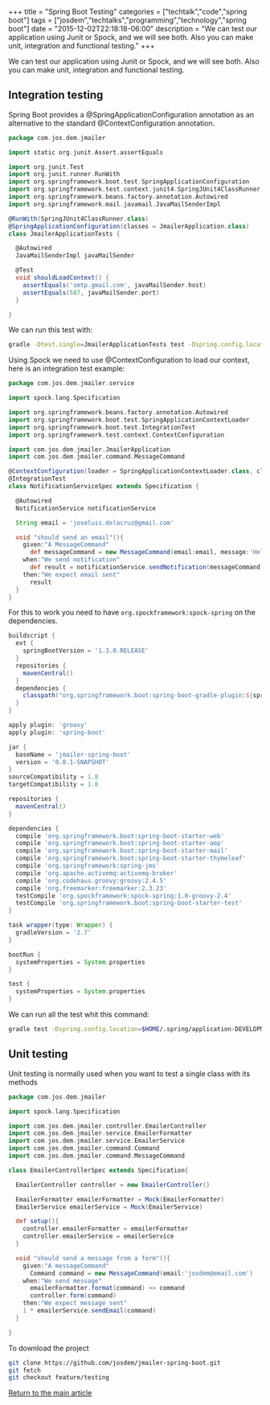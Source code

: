 +++
title = "Spring Boot Testing"
categories = ["techtalk","code","spring boot"]
tags = ["josdem","techtalks","programming","technology","spring boot"]
date = "2015-12-02T22:18:18-06:00"
description = "We can test our application using Junit or Spock, and we will see both. Also you can make unit, integration and functional testing."
+++

We can test our application using Junit or Spock, and we will see both. Also you can make unit, integration and functional testing.

## Integration testing

Spring Boot provides a @SpringApplicationConfiguration annotation as an alternative to the standard @ContextConfiguration annotation.

```groovy
package com.jos.dem.jmailer

import static org.junit.Assert.assertEquals

import org.junit.Test
import org.junit.runner.RunWith
import org.springframework.boot.test.SpringApplicationConfiguration
import org.springframework.test.context.junit4.SpringJUnit4ClassRunner
import org.springframework.beans.factory.annotation.Autowired
import org.springframework.mail.javamail.JavaMailSenderImpl

@RunWith(SpringJUnit4ClassRunner.class)
@SpringApplicationConfiguration(classes = JmailerApplication.class)
class JmailerApplicationTests {

  @Autowired
  JavaMailSenderImpl javaMailSender

  @Test
  void shouldLoadContext() {
    assertEquals('smtp.gmail.com', javaMailSender.host)
    assertEquals(587, javaMailSender.port)
  }

}
```

We can run this test with:

```bash
gradle -Dtest.single=JmailerApplicationTests test -Dspring.config.location=$HOME/.spring/application-DEVELOPMENT.yml
```

Using Spock we need to use @ContextConfiguration to load our context, here is an integration test example:

```groovy
package com.jos.dem.jmailer.service

import spock.lang.Specification

import org.springframework.beans.factory.annotation.Autowired
import org.springframework.boot.test.SpringApplicationContextLoader
import org.springframework.boot.test.IntegrationTest
import org.springframework.test.context.ContextConfiguration

import com.jos.dem.jmailer.JmailerApplication
import com.jos.dem.jmailer.command.MessageCommand

@ContextConfiguration(loader = SpringApplicationContextLoader.class, classes = JmailerApplication.class)
@IntegrationTest
class NotificationServiceSpec extends Specification {

  @Autowired
  NotificationService notificationService

  String email = 'joseluis.delacruz@gmail.com'

  void "should send an email"(){
    given:"A MessageCommand"
      def messageCommand = new MessageCommand(email:email, message:'Hello from spock')
    when:"We send notification"
      def result = notificationService.sendNotification(messageCommand)
    then:"We expect email sent"
      result
  }
}
```

For this to work you need to have `org.spockframework:spock-spring` on the dependencies.

```groovy
buildscript {
  ext {
    springBootVersion = '1.3.0.RELEASE'
  }
  repositories {
    mavenCentral()
  }
  dependencies {
    classpath("org.springframework.boot:spring-boot-gradle-plugin:${springBootVersion}")
  }
}

apply plugin: 'groovy'
apply plugin: 'spring-boot'

jar {
  baseName = 'jmailer-spring-boot'
  version = '0.0.1-SNAPSHOT'
}
sourceCompatibility = 1.8
targetCompatibility = 1.8

repositories {
  mavenCentral()
}

dependencies {
  compile 'org.springframework.boot:spring-boot-starter-web'
  compile 'org.springframework.boot:spring-boot-starter-aop'
  compile 'org.springframework.boot:spring-boot-starter-mail'
  compile 'org.springframework.boot:spring-boot-starter-thymeleaf'
  compile 'org.springframework:spring-jms'
  compile 'org.apache.activemq:activemq-broker'
  compile 'org.codehaus.groovy:groovy:2.4.5'
  compile 'org.freemarker:freemarker:2.3.23'
  testCompile 'org.spockframework:spock-spring:1.0-groovy-2.4'
  testCompile 'org.springframework.boot:spring-boot-starter-test'
}

task wrapper(type: Wrapper) {
  gradleVersion = '2.7'
}

bootRun {
  systemProperties = System.properties
}

test {
  systemProperties = System.properties
}
```

We can run all the test whit this command:

```bash
gradle test -Dspring.config.location=$HOME/.spring/application-DEVELOPMENT.yml
```

## Unit testing

Unit testing is normally used when you want to test a single class with its methods

```groovy
package com.jos.dem.jmailer

import spock.lang.Specification

import com.jos.dem.jmailer.controller.EmailerController
import com.jos.dem.jmailer.service.EmailerFormatter
import com.jos.dem.jmailer.service.EmailerService
import com.jos.dem.jmailer.command.Command
import com.jos.dem.jmailer.command.MessageCommand

class EmailerControllerSpec extends Specification{

  EmailerController controller = new EmailerController()

  EmailerFormatter emailerFormatter = Mock(EmailerFormatter)
  EmailerService emailerService = Mock(EmailerService)

  def setup(){
    controller.emailerFormatter = emailerFormatter
    controller.emailerService = emailerService
  }

  void "should send a message from a form"(){
    given:"A messageCommand"
      Command command = new MessageCommand(email:'josdem@email.com')
    when:"We send message"
      emailerFormatter.format(command) >> command
      controller.form(command)
    then:"We expect message sent"
    1 * emailerService.sendEmail(command)
  }

}
```

To download the project

```bash
git clone https://github.com/josdem/jmailer-spring-boot.git
git fetch
git checkout feature/testing
```

[Return to the main article](/techtalk/spring)

